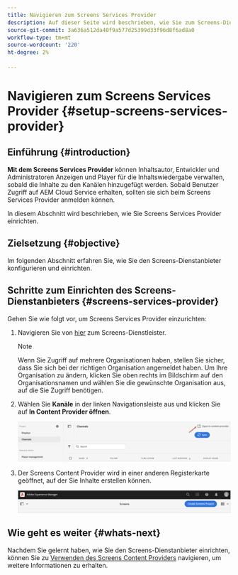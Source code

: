 ```yaml
---
title: Navigieren zum Screens Services Provider
description: Auf dieser Seite wird beschrieben, wie Sie zum Screens-Dienstanbieter navigieren.
source-git-commit: 3a636a512da40f9a577d25399d33f96d8f6ad8a0
workflow-type: tm+mt
source-wordcount: '220'
ht-degree: 2%

---
```



# Navigieren zum Screens Services Provider {#setup-screens-services-provider}

## Einführung {#introduction}

**Mit dem Screens Services Provider** können Inhaltsautor, Entwickler und Administratoren Anzeigen und Player für die Inhaltswiedergabe verwalten, sobald die Inhalte zu den Kanälen hinzugefügt werden. Sobald Benutzer Zugriff auf AEM Cloud Service erhalten, sollten sie sich beim Screens Services Provider anmelden können.

In diesem Abschnitt wird beschrieben, wie Sie Screens Services Provider einrichten.


## Zielsetzung {#objective}

Im folgenden Abschnitt erfahren Sie, wie Sie den Screens-Dienstanbieter konfigurieren und einrichten.

## Schritte zum Einrichten des Screens-Dienstanbieters {#screens-services-provider}

Gehen Sie wie folgt vor, um Screens Services Provider einzurichten:

1. Navigieren Sie von [hier](https://experience.adobe.com/screens) zum Screens-Dienstleister.

   >[!NOTE]
   >Wenn Sie Zugriff auf mehrere Organisationen haben, stellen Sie sicher, dass Sie sich bei der richtigen Organisation angemeldet haben. Um Ihre Organisation zu ändern, klicken Sie oben rechts im Bildschirm auf den Organisationsnamen und wählen Sie die gewünschte Organisation aus, auf die Sie Zugriff benötigen.

1. Wählen Sie **Kanäle** in der linken Navigationsleiste aus und klicken Sie auf **In Content Provider öffnen**.

   ![Bild](/help/screens-cloud/assets/configure/configure-screens1.png)

1. Der Screens Content Provider wird in einer anderen Registerkarte geöffnet, auf der Sie Inhalte erstellen können.

   ![Bild](/help/screens-cloud/assets/configure/configure-screens2.png)

## Wie geht es weiter {#whats-next}

Nachdem Sie gelernt haben, wie Sie den Screens-Dienstanbieter einrichten, können Sie zu [Verwenden des Screens Content Providers](https://experienceleague.adobe.com/docs/experience-manager-cloud-service/screens-as-cloud-service/configure-screens-cloud/using-screens-content-provider.html?lang=end) navigieren, um weitere Informationen zu erhalten.

